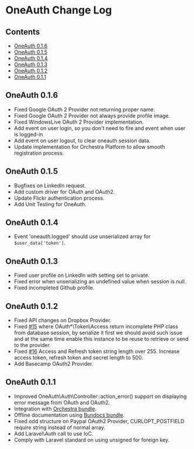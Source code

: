 # OneAuth Change Log

## Contents

- [OneAuth 0.1.6](#0.1.6)
- [OneAuth 0.1.5](#0.1.5)
- [OneAuth 0.1.4](#0.1.4)
- [OneAuth 0.1.3](#0.1.3)
- [OneAuth 0.1.2](#0.1.2)
- [OneAuth 0.1.1](#0.1.1)

<a name="0.1.6"></a>
## OneAuth 0.1.6

- Fixed Google OAuth 2 Provider not returning proper name.
- Fixed Google OAuth 2 Provider not always provide profile image.
- Fixed WindowsLive OAuth 2 Provider implementation.
- Add event on user login, so you don't need to fire and event when user is logged-in
- Add event on user logout, to clear oneauth session data.
- Update implementation for Orchestra Platform to allow smooth registration process.

<a name="0.1.5"></a>
## OneAuth 0.1.5

- Bugfixes on LinkedIn request.
- Add custom driver for OAuth and OAuth2.
- Update Flickr authentication process.
- Add Unit Testing for OneAuth.


<a name="0.1.4"></a>
## OneAuth 0.1.4

- Event 'oneauth.logged' should use unserialized array for `$user_data['token']`.

<a name="0.1.3"></a>
## OneAuth 0.1.3

- Fixed user profile on LinkedIn with setting set to private.
- Fixed error when unserializing an undefined value when session is null.
- Fixed incompleted Github profile.

<a name="0.1.2"></a>
## OneAuth 0.1.2

- Fixed API changes on Dropbox Provider.
- Fixed [#15](https://github.com/codenitive/laravel-oneauth/pull/15) where OAuth*\Token\Access return incomplete PHP class from database session, by serialize it first we should avoid such issue and at the same time enable this instance to be reuse to retrieve or send to the provider.
- Fixed [#16](https://github.com/codenitive/laravel-oneauth/pull/16) Access and Refresh token string length over 255. Increase access token, refresh token and secret length to 500.
- Add Basecamp OAuth2 Provider.

<a name="0.1.1"></a>
## OneAuth 0.1.1

- Improved OneAuth\Auth\Controller::action_error() support on displaying error message from OAuth and OAuth2.
- Integration with [Orchestra bundle](http://bundles.laravel.com/bundle/orchestra).
- Offline documentation using [Bundocs bundle](http://bundles.laravel.com/bundle/bundocs).
- Fixed odd structure on Paypal OAuth2 Provider, CURLOPT_POSTFIELD require string instead of normal array.
- Add Laravel\Auth call to use IoC.
- Comply with Laravel standard on using unsigned for foreign key.